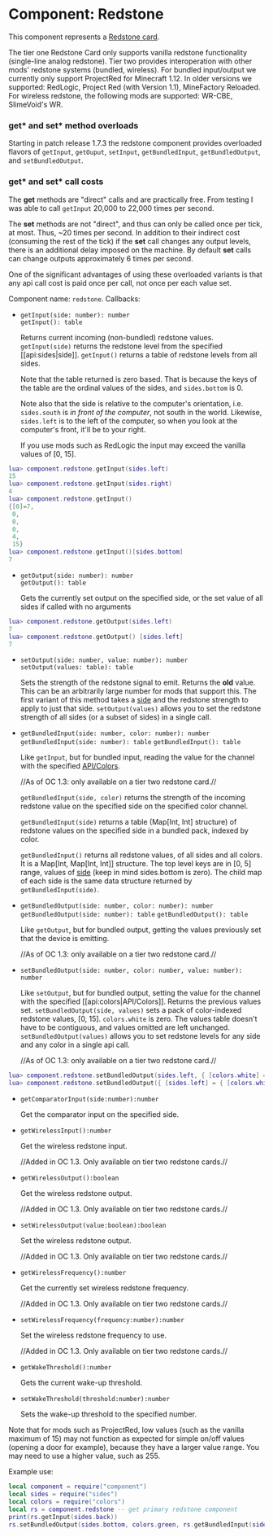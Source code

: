# Component: Redstone

This component represents a [Redstone card](/item/redstone_card).

The tier one Redstone Card only supports vanilla redstone functionality
(single-line analog redstone). Tier two provides interoperation with
other mods' redstone systems (bundled, wireless). For bundled
input/output we currently only support ProjectRed for Minecraft 1.12. In
older versions we supported: RedLogic, Project Red (with Version 1.1),
MineFactory Reloaded. For wireless redstone, the following mods are
supported: WR-CBE, SlimeVoid's WR.

### get* and set* method overloads

Starting in patch release 1.7.3 the redstone component provides
overloaded flavors of `getInput`, `getOuput`, `setInput`,
`getBundledInput`, `getBundledOutput`, and `setBundledOutput`.

### get* and set* call costs

The **get** methods are "direct" calls and are practically free. From
testing I was able to call `getInput` 20,000 to 22,000 times per
second.

The **set** methods are not "direct", and thus can only be called once
per tick, at most. Thus, ~20 times per second. In addition to their
indirect cost (consuming the rest of the tick) if the **set** call
changes any output levels, there is an additional delay imposed on the
machine. By default **set** calls can change outputs approximately 6
times per second.

One of the significant advantages of using these overloaded variants is
that any api call cost is paid once per call, not once per each value
set.

Component name: `redstone`. Callbacks:

- `getInput(side: number): number`\
  `getInput(): table`

    Returns current incoming (non-bundled) redstone values.
    `getInput(side)` returns the redstone level from the specified
    [[api:sides|side]]. `getInput()` returns a table of redstone
    levels from all sides.

    Note that the table returned is zero based. That is because the keys
    of the table are the ordinal values of the sides, and `sides.bottom`
    is 0.

    Note also that the side is relative to the computer's orientation,
    i.e. `sides.south` is *in front of the computer*, not south in the
    world. Likewise, `sides.left` is to the left of the computer, so
    when you look at the computer's front, it'll be to your right.

    If you use mods such as RedLogic the input may exceed the vanilla
    values of [0, 15].

``` lua
lua> component.redstone.getInput(sides.left)
15
lua> component.redstone.getInput(sides.right)
4
lua> component.redstone.getInput()
{[0]=7,
 0,
 0,
 0,
 4,
 15}
lua> component.redstone.getInput()[sides.bottom]
7
```

- `getOutput(side: number): number`\
  `getOutput(): table`

    Gets the currently set output on the specified side, or the set
    value of all sides if called with no arguments

``` lua
lua> component.redstone.getOutput(sides.left)
7
lua> component.redstone.getOutput() [sides.left]
7
```

- `setOutput(side: number, value: number): number`\
  `setOutput(values: table): table`

    Sets the strength of the redstone signal to emit. Returns the
    **old** value. This can be an arbitrarily large number for mods that
    support this. The first variant of this method takes a
    [side](/api/sides) and the redstone strength to apply to just
    that side. `setOutput(values)` allows you to set the redstone
    strength of all sides (or a subset of sides) in a single call.

- `getBundledInput(side: number, color: number): number`
  `getBundledInput(side: number): table`
  `getBundledInput(): table`

    Like `getInput`, but for bundled input, reading the value for the
    channel with the specified [API/Colors](/api/colors).
    
    //As of OC 1.3: only available on a tier two redstone card.//

    `getBundledInput(side, color)` returns the strength of the incoming
    redstone value on the specified side on the specified color
    channel.

    `getBundledInput(side)` returns a table (Map[Int, Int] structure)
    of redstone values on the specified side in a bundled pack, indexed
    by color.

    `getBundledInput()` returns all redstone values, of all sides and
    all colors. It is a Map[Int, Map[Int, Int]] structure. The top
    level keys are in [0, 5] range, values of [side](/api/sides)
    (keep in mind sides.bottom is zero). The child map of each side is
    the same data structure returned by `getBundledInput(side)`.

- `getBundledOutput(side: number, color: number): number`
  `getBundledOutput(side: number): table`
  `getBundledOutput(): table`

    Like `getOutput`, but for bundled output, getting the values
    previously set that the device is emitting.
    
    //As of OC 1.3: only available on a tier two redstone card.//

- `setBundledOutput(side: number, color: number, value: number): number`

    Like `setOutput`, but for bundled output, setting the value for the
    channel with the specified [[api:colors|API/Colors]]. Returns
    the previous values set. `setBundledOutput(side, values)` sets a
    pack of color-indexed redstone values, [0, 15]. `colors.white` is
    zero. The values table doesn't have to be contiguous, and values
    omitted are left unchanged. `setBundledOutput(values)` allows you to
    set redstone levels for any side and any color in a single api
    call.
    
    //As of OC 1.3: only available on a tier two redstone card.//

``` lua
lua> component.redstone.setBundledOutput(sides.left, { [colors.white] = 15 } ) -- only sets 1 output
lua> component.redstone.setBundledOutput({ [sides.left] = { [colors.white] = 15 } } ) -- same as above
```

- `getComparatorInput(side:number):number`

    Get the comparator input on the specified side.

- `getWirelessInput():number`

    Get the wireless redstone input.
    
    //Added in OC 1.3. Only available on tier two redstone cards.//

- `getWirelessOutput():boolean`

    Get the wireless redstone output.
    
    //Added in OC 1.3. Only available on tier two redstone cards.//

- `setWirelessOutput(value:boolean):boolean`

    Set the wireless redstone output.
    
    //Added in OC 1.3. Only available on tier two redstone cards.//

- `getWirelessFrequency():number`

    Get the currently set wireless redstone frequency.
    
    //Added in OC 1.3. Only available on tier two redstone cards.//

- `setWirelessFrequency(frequency:number):number`

    Set the wireless redstone frequency to use.
    
    //Added in OC 1.3. Only available on tier two redstone cards.//

- `getWakeThreshold():number`

    Gets the current wake-up threshold.

- `setWakeThreshold(threshold:number):number`

    Sets the wake-up threshold to the specified number.

Note that for mods such as ProjectRed, low values (such as the vanilla
maximum of 15) may not function as expected for simple on/off values
(opening a door for example), because they have a larger value range.
You may need to use a higher value, such as 255.

Example use:

``` lua
local component = require("component")
local sides = require("sides")
local colors = require("colors")
local rs = component.redstone -- get primary redstone component
print(rs.getInput(sides.back))
rs.setBundledOutput(sides.bottom, colors.green, rs.getBundledInput(sides.top, colors.red))
```